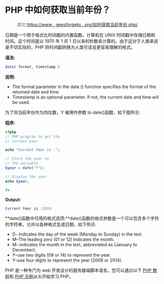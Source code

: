 # PHP 中如何获取当前年份？

> 原文:[https://www . geesforgeks . org/如何获取当前年份 php/](https://www.geeksforgeeks.org/how-to-get-current-year-in-php/)

日期是一个用于格式化时间戳的内置函数。计算机在 UNIX 时间戳中存储日期和时间。这个时间是以 1970 年 1 月 1 日以来的秒数来计算的。由于这对于人类来说是不切实际的，PHP 将时间戳转换为人类可读且更容易理解的格式。

**语法:**

```php
date( format, timestamp )
```

**说明:**

*   The format parameter in the date () function specifies the format of the returned date and time.
*   Timestamp is an optional parameter. If not, the current date and time will be used.

为了将当前年份作为四位数，Y 被用作参数 to date()函数，如下图所示:

**程序:**

```php
<?php 
// PHP program to get the
// current year

echo "Current Year is :"; 

// Store the year to
// the variable
$year = date("Y"); 

// Display the year
echo $year; 

?> 
```

**Output:**

```php
Current Year is :2019

```

**date()函数中可用的格式选项:**date()函数的格式参数是一个可以包含多个字符的字符串，允许以各种格式生成日期，如下所示:

*   D- indicates the day of the week (Monday to Sunday) in the text.
*   M–The leading zero (01 or 12) indicates the month.
*   M- indicates the month in the text, abbreviated as (January to December).
*   Y–use two digits (08 or 14) to represent the year.
*   Y–use four digits to represent the year (2008 or 2014).

PHP 是一种专门为 web 开发设计的服务器端脚本语言。您可以通过以下 [PHP 教程](https://www.geeksforgeeks.org/php-tutorials/)和 [PHP 示例](https://www.geeksforgeeks.org/php-examples/)从头开始学习 PHP。